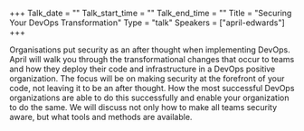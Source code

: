 +++
Talk_date = ""
Talk_start_time = ""
Talk_end_time = ""
Title = "Securing Your DevOps Transformation"
Type = "talk"
Speakers = ["april-edwards"]
+++

Organisations put security as an after thought when implementing DevOps. April will walk you through the transformational changes that occur to teams and how they deploy their code and infrastructure in a DevOps positive organization. The focus will be on making security at the forefront of your code, not leaving it to be an after thought. How the most successful DevOps organizations are able to do this successfully and enable your organization to do the same. We will discuss not only how to make all teams security aware, but what tools and methods are available.
